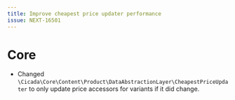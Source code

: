 ```yaml
---
title: Improve cheapest price updater performance
issue: NEXT-16501
---
```

# Core
* Changed `\Cicada\Core\Content\Product\DataAbstractionLayer\CheapestPriceUpdater` to only update price accessors for variants if it did change.
